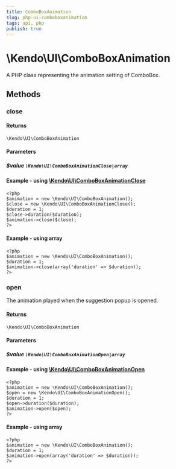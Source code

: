 ```yaml
---
title: ComboBoxAnimation
slug: php-ui-comboboxanimation
tags: api, php
publish: true
---
```


# \Kendo\UI\ComboBoxAnimation

A PHP class representing the animation setting of ComboBox.


## Methods

### close



#### Returns
`\Kendo\UI\ComboBoxAnimation`

#### Parameters

##### $value `\Kendo\UI\ComboBoxAnimationClose|array`


#### Example - using [\Kendo\UI\ComboBoxAnimationClose](/api/wrappers/php/Kendo/UI/ComboBoxAnimationClose)
    <?php
    $animation = new \Kendo\UI\ComboBoxAnimation();
    $close = new \Kendo\UI\ComboBoxAnimationClose();
    $duration = 1;
    $close->duration($duration);
    $animation->close($close);
    ?>

#### Example - using array

    <?php
    $animation = new \Kendo\UI\ComboBoxAnimation();
    $duration = 1;
    $animation->close(array('duration' => $duration));
    ?>

### open

The animation played when the suggestion popup is opened.

#### Returns
`\Kendo\UI\ComboBoxAnimation`

#### Parameters

##### $value `\Kendo\UI\ComboBoxAnimationOpen|array`


#### Example - using [\Kendo\UI\ComboBoxAnimationOpen](/api/wrappers/php/Kendo/UI/ComboBoxAnimationOpen)
    <?php
    $animation = new \Kendo\UI\ComboBoxAnimation();
    $open = new \Kendo\UI\ComboBoxAnimationOpen();
    $duration = 1;
    $open->duration($duration);
    $animation->open($open);
    ?>

#### Example - using array

    <?php
    $animation = new \Kendo\UI\ComboBoxAnimation();
    $duration = 1;
    $animation->open(array('duration' => $duration));
    ?>

